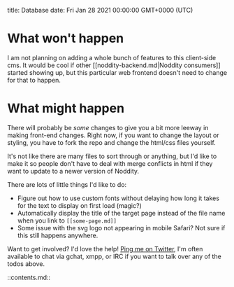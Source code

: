 title: Database
date: Fri Jan 28 2021 00:00:00 GMT+0000 (UTC)

What won't happen
=========

I am not planning on adding a whole bunch of features to this client-side cms.  It would be cool if other [[noddity-backend.md|Noddity consumers]] started showing up, but this particular web frontend doesn't need to change for that to happen.

What might happen
=========

There will probably be *some* changes to give you a bit more leeway in making front-end changes.  Right now, if you want to change the layout or styling, you have to fork the repo and change the html/css files yourself.

It's not like there are many files to sort through or anything, but I'd like to make it so people don't have to deal with merge conflicts in html if they want to update to a newer version of Noddity.

There are lots of little things I'd like to do:

- Figure out how to use custom fonts without delaying how long it takes for the text to display on first load (magic?)
- Automatically display the title of the target page instead of the file name when you link to `[[some-page.md]]`
- Some issue with the svg logo not appearing in mobile Safari?  Not sure if this still happens anywhere.

Want to get involved?  I'd love the help!  [Ping me on Twitter](https://twitter.com/TehShrike), I'm often available to chat via gchat, xmpp, or IRC if you want to talk over any of the todos above.

::contents.md::
